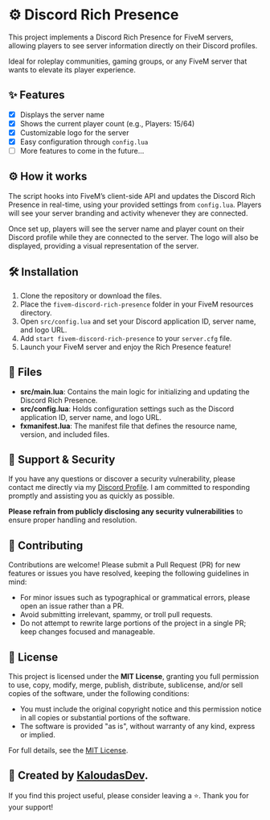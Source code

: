 # ⚙️ Discord Rich Presence
This project implements a Discord Rich Presence for FiveM servers, allowing players to see server information directly on their Discord profiles.

Ideal for roleplay communities, gaming groups, or any FiveM server that wants to elevate its player experience.

## ✨ Features
- [x] Displays the server name
- [x] Shows the current player count (e.g., Players: 15/64)
- [x] Customizable logo for the server
- [x] Easy configuration through `config.lua`
- [ ] More features to come in the future...

## ⚙️ How it works
The script hooks into FiveM’s client-side API and updates the Discord Rich Presence in real-time, using your provided settings from `config.lua`. Players will see your server branding and activity whenever they are connected.

Once set up, players will see the server name and player count on their Discord profile while they are connected to the server. The logo will also be displayed, providing a visual representation of the server.

## 🛠️ Installation
1. Clone the repository or download the files.
2. Place the `fivem-discord-rich-presence` folder in your FiveM resources directory.
3. Open `src/config.lua` and set your Discord application ID, server name, and logo URL.
4. Add `start fivem-discord-rich-presence` to your `server.cfg` file.
5. Launch your FiveM server and enjoy the Rich Presence feature!

## 📁 Files

- **src/main.lua**: Contains the main logic for initializing and updating the Discord Rich Presence.
- **src/config.lua**: Holds configuration settings such as the Discord application ID, server name, and logo URL.
- **fxmanifest.lua**: The manifest file that defines the resource name, version, and included files.

## 🔎 Support & Security

If you have any questions or discover a security vulnerability, please contact me directly via my [Discord Profile](https://discordlookup.com/user/1069279857072160921). I am committed to responding promptly and assisting you as quickly as possible.

**Please refrain from publicly disclosing any security vulnerabilities** to ensure proper handling and resolution.

## 📣 Contributing

Contributions are welcome! Please submit a Pull Request (PR) for new features or issues you have resolved, keeping the following guidelines in mind:

* For minor issues such as typographical or grammatical errors, please open an issue rather than a PR.
* Avoid submitting irrelevant, spammy, or troll pull requests.
* Do not attempt to rewrite large portions of the project in a single PR; keep changes focused and manageable.

## 📜 License

This project is licensed under the **MIT License**, granting you full permission to use, copy, modify, merge, publish, distribute, sublicense, and/or sell copies of the software, under the following conditions:

* You must include the original copyright notice and this permission notice in all copies or substantial portions of the software.
* The software is provided "as is", without warranty of any kind, express or implied.

For full details, see the [MIT License](https://opensource.org/licenses/MIT).

## 🍹 Created by [KaloudasDev](https://github.com/KaloudasDev).

If you find this project useful, please consider leaving a ⭐. Thank you for your support!
